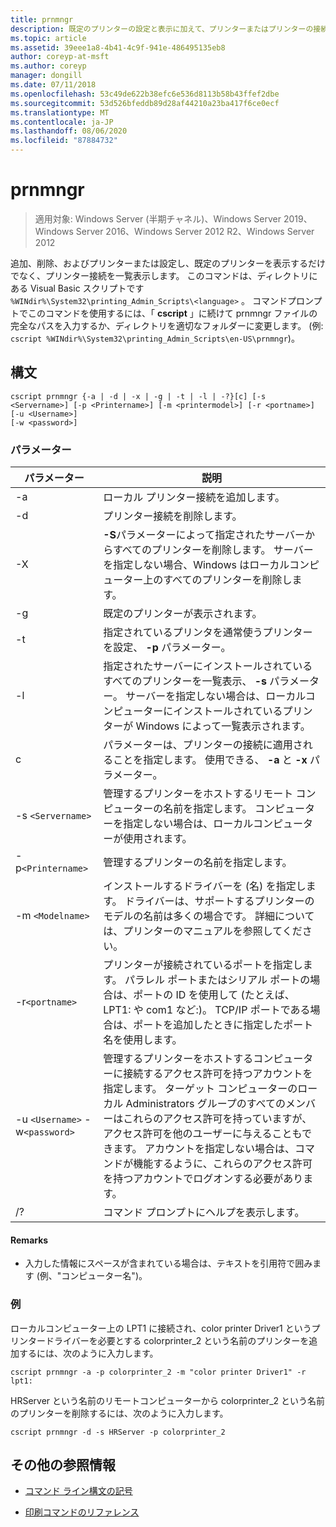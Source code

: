 ```yaml
---
title: prnmngr
description: 既定のプリンターの設定と表示に加えて、プリンターまたはプリンターの接続を追加、削除、および一覧表示する prnmngr コマンドの参照記事です。
ms.topic: article
ms.assetid: 39eee1a8-4b41-4c9f-941e-486495135eb8
author: coreyp-at-msft
ms.author: coreyp
manager: dongill
ms.date: 07/11/2018
ms.openlocfilehash: 53c49de622b38efc6e536d8113b58b43ffef2dbe
ms.sourcegitcommit: 53d526bfeddb89d28af44210a23ba417f6ce0ecf
ms.translationtype: MT
ms.contentlocale: ja-JP
ms.lasthandoff: 08/06/2020
ms.locfileid: "87884732"
---
```

# <a name="prnmngr"></a>prnmngr

> 適用対象: Windows Server (半期チャネル)、Windows Server 2019、Windows Server 2016、Windows Server 2012 R2、Windows Server 2012

追加、削除、およびプリンターまたは設定し、既定のプリンターを表示するだけでなく、プリンター接続を一覧表示します。 このコマンドは、ディレクトリにある Visual Basic スクリプトです `%WINdir%\System32\printing_Admin_Scripts\<language>` 。 コマンドプロンプトでこのコマンドを使用するには、「 **cscript** 」に続けて prnmngr ファイルの完全なパスを入力するか、ディレクトリを適切なフォルダーに変更します。 (例: `cscript %WINdir%\System32\printing_Admin_Scripts\en-US\prnmngr`)。

## <a name="syntax"></a>構文

```
cscript prnmngr {-a | -d | -x | -g | -t | -l | -?}[c] [-s <Servername>] [-p <Printername>] [-m <printermodel>] [-r <portname>] [-u <Username>]
[-w <password>]
```

### <a name="parameters"></a>パラメーター

| パラメーター | 説明 |
|--|--|
| -a | ローカル プリンター接続を追加します。 |
| -d | プリンター接続を削除します。 |
| -X | **-S**パラメーターによって指定されたサーバーからすべてのプリンターを削除します。 サーバーを指定しない場合、Windows はローカルコンピューター上のすべてのプリンターを削除します。 |
| -g | 既定のプリンターが表示されます。 |
| -t | 指定されているプリンタを通常使うプリンターを設定、 **-p** パラメーター。 |
| -l | 指定されたサーバーにインストールされているすべてのプリンターを一覧表示、 **-s** パラメーター。 サーバーを指定しない場合は、ローカルコンピューターにインストールされているプリンターが Windows によって一覧表示されます。 |
| c | パラメーターは、プリンターの接続に適用されることを指定します。 使用できる、 **-a** と **-x** パラメーター。 |
| -s `<Servername>` | 管理するプリンターをホストするリモート コンピューターの名前を指定します。 コンピューターを指定しない場合は、ローカルコンピューターが使用されます。 |
| -p`<Printername>` | 管理するプリンターの名前を指定します。 |
| -m `<Modelname>` | インストールするドライバーを (名) を指定します。 ドライバーは、サポートするプリンターのモデルの名前は多くの場合です。 詳細については、プリンターのマニュアルを参照してください。 |
| -r`<portname>` | プリンターが接続されているポートを指定します。 パラレル ポートまたはシリアル ポートの場合は、ポートの ID を使用して (たとえば、LPT1: や com1 など:)。 TCP/IP ポートである場合は、ポートを追加したときに指定したポート名を使用します。 |
| -u `<Username>` -w`<password>` | 管理するプリンターをホストするコンピューターに接続するアクセス許可を持つアカウントを指定します。 ターゲット コンピューターのローカル Administrators グループのすべてのメンバーはこれらのアクセス許可を持っていますが、アクセス許可を他のユーザーに与えることもできます。 アカウントを指定しない場合は、コマンドが機能するように、これらのアクセス許可を持つアカウントでログオンする必要があります。 |
| /? | コマンド プロンプトにヘルプを表示します。 |

#### <a name="remarks"></a>Remarks

- 入力した情報にスペースが含まれている場合は、テキストを引用符で囲みます (例、"コンピューター名")。

### <a name="examples"></a>例

ローカルコンピューター上の LPT1 に接続され、color printer Driver1 というプリンタードライバーを必要とする colorprinter_2 という名前のプリンターを追加するには、次のように入力します。

```
cscript prnmngr -a -p colorprinter_2 -m "color printer Driver1" -r lpt1:
```

HRServer という名前のリモートコンピューターから colorprinter_2 という名前のプリンターを削除するには、次のように入力します。

```
cscript prnmngr -d -s HRServer -p colorprinter_2
```

## <a name="additional-references"></a>その他の参照情報

- [コマンド ライン構文の記号](command-line-syntax-key.md)

- [印刷コマンドのリファレンス](print-command-reference.md)
